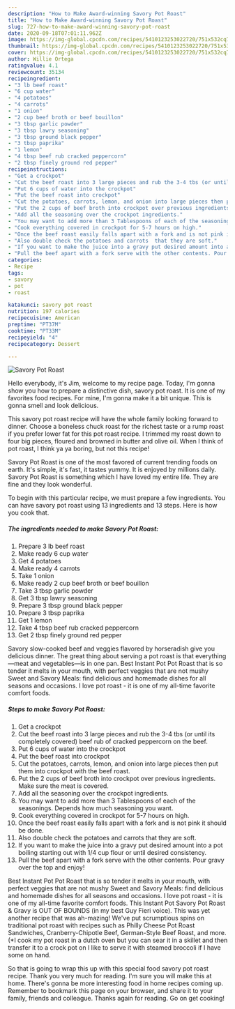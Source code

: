 ```yaml
---
description: "How to Make Award-winning Savory Pot Roast"
title: "How to Make Award-winning Savory Pot Roast"
slug: 727-how-to-make-award-winning-savory-pot-roast
date: 2020-09-18T07:01:11.962Z
image: https://img-global.cpcdn.com/recipes/5410123253022720/751x532cq70/savory-pot-roast-recipe-main-photo.jpg
thumbnail: https://img-global.cpcdn.com/recipes/5410123253022720/751x532cq70/savory-pot-roast-recipe-main-photo.jpg
cover: https://img-global.cpcdn.com/recipes/5410123253022720/751x532cq70/savory-pot-roast-recipe-main-photo.jpg
author: Willie Ortega
ratingvalue: 4.1
reviewcount: 35134
recipeingredient:
- "3 lb beef roast"
- "6 cup water"
- "4 potatoes"
- "4 carrots"
- "1 onion"
- "2 cup beef broth or beef bouillon"
- "3 tbsp garlic powder"
- "3 tbsp lawry seasoning"
- "3 tbsp ground black pepper"
- "3 tbsp paprika"
- "1 lemon"
- "4 tbsp beef rub cracked peppercorn"
- "2 tbsp finely ground red pepper"
recipeinstructions:
- "Get a crockpot"
- "Cut the beef roast into 3 large pieces and rub the 3-4 tbs (or until its completely covered) beef rub of cracked peppercorn on the beef."
- "Put 6 cups of water into the crockpot"
- "Put the beef roast into crockpot"
- "Cut the potatoes, carrots, lemon, and onion into large pieces then put them into crockpot with the beef roast."
- "Put the 2 cups of beef broth into crockpot over previous ingredients. Make sure the meat is covered."
- "Add all the seasoning over the crockpot ingredients."
- "You may want to add more than 3 Tablespoons of each of the seasonings. Depends how much seasoning you want."
- "Cook everything covered in crockpot for 5-7 hours on high."
- "Once the beef roast easily falls apart with a fork and is not pink it should be done."
- "Also double check the potatoes and carrots  that they are soft."
- "If you want to make the juice into a gravy put desired amount into a pot boiling starting out with 1/4 cup flour or until desired consistency."
- "Pull the beef apart with a fork serve with the other contents. Pour gravy over the top and enjoy!"
categories:
- Recipe
tags:
- savory
- pot
- roast

katakunci: savory pot roast 
nutrition: 197 calories
recipecuisine: American
preptime: "PT37M"
cooktime: "PT33M"
recipeyield: "4"
recipecategory: Dessert

---
```



![Savory Pot Roast](https://img-global.cpcdn.com/recipes/5410123253022720/751x532cq70/savory-pot-roast-recipe-main-photo.jpg)

Hello everybody, it's Jim, welcome to my recipe page. Today, I'm gonna show you how to prepare a distinctive dish, savory pot roast. It is one of my favorites food recipes. For mine, I'm gonna make it a bit unique. This is gonna smell and look delicious.

This savory pot roast recipe will have the whole family looking forward to dinner. Choose a boneless chuck roast for the richest taste or a rump roast if you prefer lower fat for this pot roast recipe. I trimmed my roast down to four big pieces, floured and browned in butter and olive oil. When I think of pot roast, I think ya ya boring, but not this recipe!

Savory Pot Roast is one of the most favored of current trending foods on earth. It's simple, it's fast, it tastes yummy. It is enjoyed by millions daily. Savory Pot Roast is something which I have loved my entire life. They are fine and they look wonderful.


To begin with this particular recipe, we must prepare a few ingredients. You can have savory pot roast using 13 ingredients and 13 steps. Here is how you cook that.

<!--inarticleads1-->

##### The ingredients needed to make Savory Pot Roast:

1. Prepare 3 lb beef roast
1. Make ready 6 cup water
1. Get 4 potatoes
1. Make ready 4 carrots
1. Take 1 onion
1. Make ready 2 cup beef broth or beef bouillon
1. Take 3 tbsp garlic powder
1. Get 3 tbsp lawry seasoning
1. Prepare 3 tbsp ground black pepper
1. Prepare 3 tbsp paprika
1. Get 1 lemon
1. Take 4 tbsp beef rub cracked peppercorn
1. Get 2 tbsp finely ground red pepper


Savory slow-cooked beef and veggies flavored by horseradish give you delicious dinner. The great thing about serving a pot roast is that everything—meat and vegetables—is in one pan. Best Instant Pot Pot Roast that is so tender it melts in your mouth, with perfect veggies that are not mushy Sweet and Savory Meals: find delicious and homemade dishes for all seasons and occasions. I love pot roast - it is one of my all-time favorite comfort foods. 

<!--inarticleads2-->

##### Steps to make Savory Pot Roast:

1. Get a crockpot
1. Cut the beef roast into 3 large pieces and rub the 3-4 tbs (or until its completely covered) beef rub of cracked peppercorn on the beef.
1. Put 6 cups of water into the crockpot
1. Put the beef roast into crockpot
1. Cut the potatoes, carrots, lemon, and onion into large pieces then put them into crockpot with the beef roast.
1. Put the 2 cups of beef broth into crockpot over previous ingredients. Make sure the meat is covered.
1. Add all the seasoning over the crockpot ingredients.
1. You may want to add more than 3 Tablespoons of each of the seasonings. Depends how much seasoning you want.
1. Cook everything covered in crockpot for 5-7 hours on high.
1. Once the beef roast easily falls apart with a fork and is not pink it should be done.
1. Also double check the potatoes and carrots  that they are soft.
1. If you want to make the juice into a gravy put desired amount into a pot boiling starting out with 1/4 cup flour or until desired consistency.
1. Pull the beef apart with a fork serve with the other contents. Pour gravy over the top and enjoy!


Best Instant Pot Pot Roast that is so tender it melts in your mouth, with perfect veggies that are not mushy Sweet and Savory Meals: find delicious and homemade dishes for all seasons and occasions. I love pot roast - it is one of my all-time favorite comfort foods. This Instant Pot Savory Pot Roast &amp; Gravy is OUT OF BOUNDS (in my best Guy Fieri voice). This was yet another recipe that was ah-mazing! We&#39;ve put scrumptious spins on traditional pot roast with recipes such as Philly Cheese Pot Roast Sandwiches, Cranberry-Chipotle Beef, German-Style Beef Roast, and more. (*I cook my pot roast in a dutch oven but you can sear it in a skillet and then transfer it to a crock pot on I like to serve it with steamed broccoli if I have some on hand. 

So that is going to wrap this up with this special food savory pot roast recipe. Thank you very much for reading. I'm sure you will make this at home. There's gonna be more interesting food in home recipes coming up. Remember to bookmark this page on your browser, and share it to your family, friends and colleague. Thanks again for reading. Go on get cooking!

